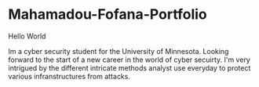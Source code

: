 # Mahamadou-Fofana-Portfolio

Hello World

Im a cyber security student for the University of Minnesota. Looking forward to the start of a new career in the world of cyber secuirty. I'm very intrigued by the different intricate methods analyst use everyday to protect various infranstructures from attacks.
